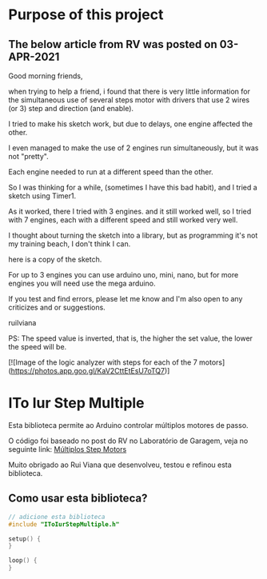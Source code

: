 # Purpose of this project

## The below article from RV was posted on 03-APR-2021

Good morning friends,

when trying to help a friend, i found that there is very little information
for the simultaneous use of several steps motor with drivers that use 2 wires (or 3) step and
direction (and enable).

I tried to make his sketch work, but due to delays, one engine affected the other.

I even managed to make the use of 2 engines run simultaneously, but it was not "pretty".

Each engine needed to run at a different speed than the other.

So I was thinking for a while, (sometimes I have this bad habit), and I tried a sketch
using Timer1.

As it worked, there I tried with 3 engines. and it still worked well, so I tried with
7 engines, each with a different speed and still worked very well.

I thought about turning the sketch into a library, but as programming it's not
my training beach, I don't think I can.

here is a copy of the sketch.

For up to 3 engines you can use arduino uno, mini, nano, but for more engines you will need
use the mega arduino.

If you test and find errors, please let me know and I'm also open to any
criticizes and or suggestions.

ruilviana

PS: The speed value is inverted, that is, the higher the set value, the lower the speed will be.

[![Image of the logic analyzer with steps for each of the 7 motors]
(https://photos.app.goo.gl/KaV2CttEtEsU7oTQ7)]


# ITo Iur Step Multiple

Esta biblioteca permite ao Arduino controlar múltiplos motores de passo.

O código foi baseado no post do RV no Laboratório de Garagem, veja no seguinte link:
[Múltiplos Step Motors](https://labdegaragem.com/forum/topics/m-ltiplos-steps-motors "Múltiplos Steps Motors")

Muito obrigado ao Rui Viana que desenvolveu, testou e refinou esta biblioteca.

## Como usar esta biblioteca?

```cpp
// adicione esta biblioteca
#include "IToIurStepMultiple.h"

setup() {
}

loop() {
}
```
